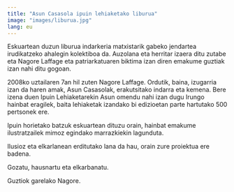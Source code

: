 ```yaml
---
title: "Asun Casasola ipuin lehiaketako liburua"
image: "images/liburua.jpg"
lang: eu
---
```


Eskuartean duzun liburua indarkeria matxistarik gabeko jendartea irudikatzeko ahalegin kolektiboa da. Auzolana eta herritar izaera ditu zutabe eta Nagore Laffage eta patriarkatuaren biktima izan diren emakume guztiak izan nahi ditu gogoan.

2008ko uztailaren 7an hil zuten Nagore Laffage. Ordutik, baina, izugarria izan da haren amak, Asun Casasolak, erakutsitako indarra eta kemena. Bere izena duen Ipuin Lehiaketarekin Asun omendu nahi izan dugu Irungo hainbat eragilek, baita lehiaketak izandako bi edizioetan parte hartutako 500 pertsonek ere.

Ipuin horietako batzuk eskuartean dituzu orain, hainbat emakume ilustratzailek mimoz egindako marrazkiekin lagunduta.

Ilusioz eta elkarlanean erditutako lana da hau, orain zure proiektua ere badena.

Gozatu, hausnartu eta elkarbanatu.

Guztiok garelako Nagore.

